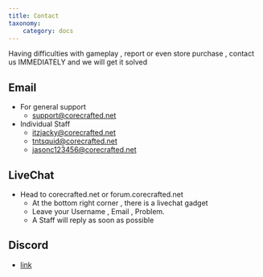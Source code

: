 ```yaml
---
title: Contact
taxonomy:
    category: docs
---
```


Having difficulties with gameplay , report or even store purchase , contact us IMMEDIATELY and we will get it solved

## Email
+ For general support
  - support@corecrafted.net
+ Individual Staff
  - itzjacky@corecrafted.net
  - tntsquid@corecrafted.net
  - jasonc123456@corecrafted.net

## LiveChat
+ Head to corecrafted.net or forum.corecrafted.net
  - At the bottom right corner , there is a livechat gadget
  - Leave your Username , Email , Problem.
  - A Staff will reply as soon as possible

## Discord
+ [link](https://discord.gg/AgDKMgQ)